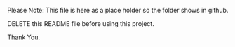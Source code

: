 Please Note: This file is here as a place holder so the folder shows in github.

DELETE this README file before using this project. 

Thank You.